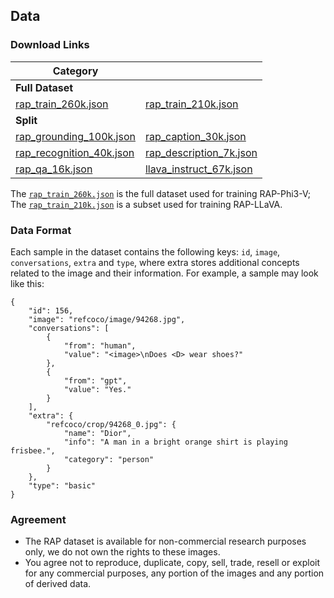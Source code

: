 ## Data

### Download Links
| **Category**       | |
|--------------------|------------|
| **Full Dataset**   | |
| [rap_train_260k.json](https://huggingface.co/datasets/Hoar012/RAP-260K/blob/main/rap_train_260k.json) | [rap_train_210k.json](https://huggingface.co/datasets/Hoar012/RAP-260K/blob/main/rap_train_210k.json) |
| **Split**         | |
| [rap_grounding_100k.json](https://huggingface.co/datasets/Hoar012/RAP-260K/blob/main/split/rap_grounding_100k.json) | [rap_caption_30k.json](https://huggingface.co/datasets/Hoar012/RAP-260K/blob/main/split/rap_caption_30k.json) |
| [rap_recognition_40k.json](https://huggingface.co/datasets/Hoar012/RAP-260K/blob/main/split/rap_recognition_40k.json) | [rap_description_7k.json](https://huggingface.co/datasets/Hoar012/RAP-260K/blob/main/split/rap_description_7k.json) |
| [rap_qa_16k.json](https://huggingface.co/datasets/Hoar012/RAP-260K/blob/main/split/rap_qa_16k.json) | [llava_instruct_67k.json](https://huggingface.co/datasets/Hoar012/RAP-260K/blob/main/split/llava_instruct_67k.json) |

The [`rap_train_260k.json`](https://huggingface.co/datasets/Hoar012/RAP-260K/blob/main/rap_train_260k.json) is the full dataset used for training RAP-Phi3-V; The [`rap_train_210k.json`](https://huggingface.co/datasets/Hoar012/RAP-260K/blob/main/rap_train_210k.json) is a subset used for training RAP-LLaVA.

### Data Format
Each sample in the dataset contains the following keys: `id`, `image`, `conversations`, `extra` and `type`, where extra stores additional concepts related to the image and their information. For example, a sample may look like this:
```
{
    "id": 156,
    "image": "refcoco/image/94268.jpg",
    "conversations": [
        {
            "from": "human",
            "value": "<image>\nDoes <D> wear shoes?"
        },
        {
            "from": "gpt",
            "value": "Yes."
        }
    ],
    "extra": {
        "refcoco/crop/94268_0.jpg": {
            "name": "Dior",
            "info": "A man in a bright orange shirt is playing frisbee.",
            "category": "person"
        }
    },
    "type": "basic"
}
```

### Agreement
- The RAP dataset is available for non-commercial research purposes only, we do not own the rights to these images.
- You agree not to reproduce, duplicate, copy, sell, trade, resell or exploit for any commercial purposes, any portion of the images and any portion of derived data.